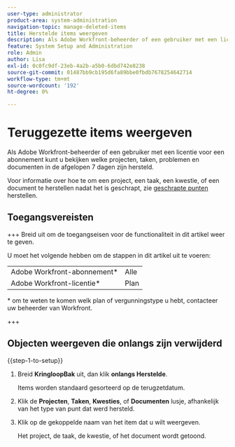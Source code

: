 ```yaml
---
user-type: administrator
product-area: system-administration
navigation-topic: manage-deleted-items
title: Herstelde items weergeven
description: Als Adobe Workfront-beheerder of een gebruiker met een licentie voor een abonnement kunt u bekijken welke projecten, taken, problemen en documenten in de afgelopen 7 dagen zijn hersteld.
feature: System Setup and Administration
role: Admin
author: Lisa
exl-id: 0c0fc9df-23eb-4a2b-a5b0-6dbd742e8238
source-git-commit: 01487bb9cb195d6fa89bbe0fbdb7678254642714
workflow-type: tm+mt
source-wordcount: '192'
ht-degree: 0%

---
```


# Teruggezette items weergeven

<!--
<p data-mc-conditions="QuicksilverOrClassic.Draft mode">**DON'T DELETE, DRAFT OR HIDE THIS ARTICLE. IT IS LINKED TO THE PRODUCT, THROUGH THE CONTEXT SENSITIVE HELP LINKS. **</p>
-->

Als Adobe Workfront-beheerder of een gebruiker met een licentie voor een abonnement kunt u bekijken welke projecten, taken, problemen en documenten in de afgelopen 7 dagen zijn hersteld.

Voor informatie over hoe te om een project, een taak, een kwestie, of een document te herstellen nadat het is geschrapt, zie [ geschrapte punten ](../../../administration-and-setup/manage-workfront/manage-deleted-items/restore-deleted-items.md) herstellen.

## Toegangsvereisten

+++ Breid uit om de toegangseisen voor de functionaliteit in dit artikel weer te geven.

U moet het volgende hebben om de stappen in dit artikel uit te voeren:

<table style="table-layout:auto"> 
 <col> 
 <col> 
 <tbody> 
  <tr> 
   <td role="rowheader">Adobe Workfront-abonnement*</td> 
   <td>Alle</td> 
  </tr> 
  <tr> 
   <td role="rowheader">Adobe Workfront-licentie*</td> 
   <td>Plan</td> 
  </tr> 
 </tbody> 
</table>

&#42; om te weten te komen welk plan of vergunningstype u hebt, contacteer uw beheerder van Workfront.

+++

## Objecten weergeven die onlangs zijn verwijderd

{{step-1-to-setup}}

1. Breid **KringloopBak** uit, dan klik **onlangs Herstelde**.

   Items worden standaard gesorteerd op de terugzetdatum.

1. Klik de **Projecten**, **Taken**, **Kwesties**, of **Documenten** lusje, afhankelijk van het type van punt dat werd hersteld.

1. Klik op de gekoppelde naam van het item dat u wilt weergeven.

   Het project, de taak, de kwestie, of het document wordt getoond.
